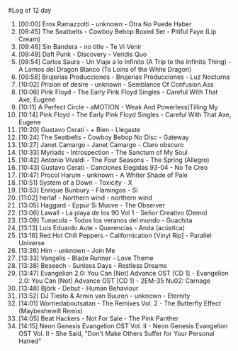 #Log of 12 day

1. [00:00] Eros Ramazzotti - unknown - Otra No Puede Haber
1. [09:45] The Seatbelts - Cowboy Bebop Boxed Set - Pitiful Faye (Lip Cream)
1. [09:46] Sin Bandera - no title - Te Vi Venir
1. [09:49] Daft Punk - Discovery - Veridis Quo
1. [09:54] Carlos Saura - Un Viaje a lo Infinito (A Trip to the Infinite Thing) - A Lomos del Dragon Blanco (To Loins of the White Dragon)
1. [09:58] Brujerias Producciones - Brujerias Producciones - Luz Nocturna
1. [10:02] Prision of desire - unknown - Semblance Of Confusion.Ass
1. [10:06] Pink Floyd - The Early Pink Floyd Singles - Careful With That Axe, Eugene
1. [10:11] A Perfect Circle - aMOTION - Weak And Powerless(Tilling My
1. [10:14] Pink Floyd - The Early Pink Floyd Singles - Careful With That Axe, Eugene
1. [10:20] Gustavo Cerati - + Bien - Llegaste
1. [10:24] The Seatbelts - Cowboy Bebop No Disc - Gateway
1. [10:27] Janet Camargo - Janet Camargo - Claro obscuro
1. [10:33] Myriads - Introspection - The Sanctum of My Soul
1. [10:42] Antonio Vivaldi - The Four Seasons - The Spring  (Allegro)
1. [10:43] Gustavo Cerati - Canciones Elegidas 93-04 - No Te Creo
1. [10:47] Procol Harum - unknown - A Whiter Shade of Pale
1. [10:51] System of a Down - Toxicity - X
1. [10:53] Enrique Bunbury - Flamingos - Sí
1. [11:02] herlaf - Northern wind - northern wind
1. [13:05] Haggard - Eppur Si Muove - The Observer
1. [13:06] Lawall - La playa de los 90 Vol 1 - Señor Creativo (Demo)
1. [13:09] Tunacola - Todos los veranos del mundo - Guachita
1. [13:13] Luis Eduardo Aute - Querencias - Anda (acústica)
1. [13:16] Red Hot Chili Peppers - Californication [Vinyl Rip] - Parallel Universe
1. [13:26] Him - unknown - Join Me
1. [13:33] Vangelis - Blade Runner - Love Theme
1. [13:38] Beseech - Sunless Days - Restless Dreams
1. [13:47] Evangelion 2.0: You Can [Not] Advance OST [CD 1] - Evangelion 2.0: You Can [Not] Advance OST [CD 1] - 2EM-35 Nu02: Carnage
1. [13:48] Björk - Debut - Human Behaviour
1. [13:52] DJ Tiesto & Armin van Buuren - unknown - Eternity
1. [14:01] Worriedaboutsatan - The Remixes Vol. 2 - The Butterfly Effect (Maybeshewill Remix)
1. [14:05] Beat Hackers - Not For Sale - The Pink Panther
1. [14:15] Neon Genesis Evangelion OST Vol. II - Neon Genesis Evangelion OST Vol. II - She Said, "Don't Make Others Suffer for Your Personal Hatred"
